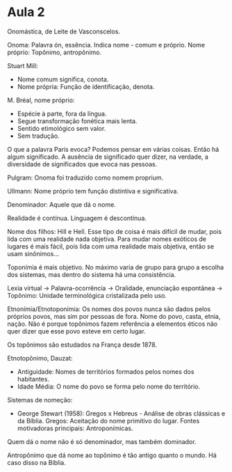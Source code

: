 Aula 2
======

Onomástica, de Leite de Vasconscelos.

Onoma: Palavra ón, essência. Indica nome - comum e próprio. Nome próprio: Topônimo, antropônimo.

Stuart Mill:
* Nome comum significa, conota.
* Nome própria: Função de identificação, denota.

M. Bréal, nome próprio:
* Espécie à parte, fora da língua.
* Segue transformação fonética mais lenta.
* Sentido etimológico sem valor.
* Sem tradução.

O que a palavra Paris evoca? Podemos pensar em várias coisas. Então há algum significado. A ausência de significado quer dizer, na verdade, a diversidade de significados que evoca nas pessoas.

Pulgram: Onoma foi traduzido como nomem proprium.

Ullmann: Nome próprio tem função distintiva e significativa.

Denominador: Aquele que dá o nome.

Realidade é contínua. Linguagem é descontínua.

Nome dos filhos: Hill e Hell. Esse tipo de coisa é mais difícil de mudar, pois lida com uma realidade nada objetiva. Para mudar nomes exóticos de lugares é mais fácil, pois lida com uma realidade mais objetiva, então se usam sinônimos...

Toponímia é mais objetivo. No máximo varia de grupo para grupo a escolha dos sistemas, mas dentro do sistema há uma consistência.

Lexia virtual -> Palavra-ocorrência -> Oralidade, enunciação espontânea -> Topônimo: Unidade terminológica cristalizada pelo uso.

Etnonímia/Etnotoponímia: Os nomes dos povos nunca são dados pelos próprios povos, mas sim por pessoas de fora. Nome do povo, casta, etnia, nação. Não é porque topônimos fazem referência a elementos éticos não quer dizer que esse povo esteve em certo lugar.

Os topônimos são estudados na França desde 1878.

Etnotopônimo, Dauzat:
* Antiguidade: Nomes de territórios formados pelos nomes dos habitantes.
* Idade Média: O nome do povo se forma pelo nome do território.

Sistemas de nomeção:
* George Stewart (1958): Gregos x Hebreus - Análise de obras clássicas e da Bíblia. Gregos: Aceitação do nome primitivo do lugar. Fontes motivadoras principais: Antroponímicas.

Quem dá o nome não é só denominador, mas também dominador.

Antropônimo que dá nome ao topônimo é tão antigo quanto o mundo. Há caso disso na Bíblia.
